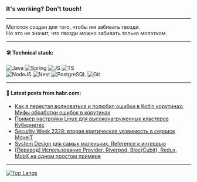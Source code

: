 ### It's working? Don't touch!

---
Молоток создан для того, чтобы им забивать гвозди. <br>
Но это не значит, что гвозди можно забивать только молотком.

---

#### 🛠️ Technical stack:

![Java](https://img.shields.io/badge/Java-informational?logo=Oracle&style=flat&logoColor=white&color=FF4500)
![Spring](https://img.shields.io/badge/SpringBoot-informational?logo=SpringBoot&style=flat&logoColor=white&color=6495ED)
![JS](https://img.shields.io/badge/JS-informational?logo=javaScript&style=flat&logoColor=black&color=F7Df1E)
![TS](https://img.shields.io/badge/TypeScript-informational?logo=typeScript&style=flat&logoColor=black&color=0667A8)  <br>
![NodeJS](https://img.shields.io/badge/NodeJS-informational?logo=node.js&style=flat&logoColor=white&color=43853D)
![Nest](https://img.shields.io/badge/NestJS-informational?logo=NestJS&style=flat&logoColor=white&color=red)
![PostgreSQL](https://img.shields.io/badge/PostgreSQL-informational?logo=PostgreSQL&style=flat&logoColor=white&color=DAA520)
![Git](https://img.shields.io/badge/Git-informational?logo=git&style=flat&logoColor=white&color=778899)

___

#### 💬 Latest posts from habr.com:

<!-- BLOG-POST-LIST:START -->
- [Как я перестал волноваться и полюбил ошибки в Kotlin корутинах: Мифы обработки ошибок в корутинах](https://habr.com/ru/articles/747146/?utm_source=habrahabr&utm_medium=rss&utm_campaign=747146)
- [Пример настройки Linux для высоконагруженных кластеров Кубернетес](https://habr.com/ru/articles/747118/?utm_source=habrahabr&utm_medium=rss&utm_campaign=747118)
- [Security Week 2328: вторая критическая уязвимость в сервисе MoveIT](https://habr.com/ru/companies/kaspersky/articles/747052/?utm_source=habrahabr&utm_medium=rss&utm_campaign=747052)
- [System Design для самых маленьких. Reference к интервью](https://habr.com/ru/articles/747112/?utm_source=habrahabr&utm_medium=rss&utm_campaign=747112)
- [[Перевод] Использование Provider, Riverpod, Bloc&lpar;Cubit&rpar;, Redux, MobX на одном простом примере](https://habr.com/ru/articles/747062/?utm_source=habrahabr&utm_medium=rss&utm_campaign=747062)
<!-- BLOG-POST-LIST:END -->

---
[![Top Langs](https://github-readme-stats-git-master-advtsetting-gmailcom.vercel.app/api/top-langs/?username=zloylis&langs_count=10&hide_title=false&title_color=e6edf3&size_weight=0.5&count_weight=0.5&layout=compact&hide_border=true&theme=dracula)](https://github.com/zloylis)

<!-- ![GitHub stats](https://github-readme-stats-git-master-advtsetting-gmailcom.vercel.app/api?username=zloylis&show_icons=true&hide_border=true&theme=dracula&hide_title=true&include_all_commits=true&count_private=true&hide=contribs&hide_rank=true) -->
